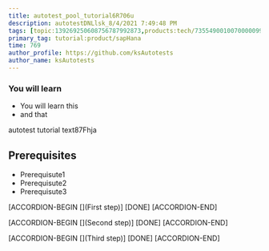 ```yaml
---
title: autotest_pool_tutorial6R706u
description: autotestDNLlsk_8/4/2021 7:49:48 PM
tags: [topic:139269250608756787992873,products:tech/73554900100700000996,tutorial:experience/advanced]
primary_tag: tutorial:product/sapHana
time: 769
author_profile: https://github.com/ksAutotests
author_name: ksAutotests
---
```

### You will learn
- You will learn this
- and that

autotest tutorial text87Fhja

## Prerequisites
- Prerequisute1
- Prerequisute2
- Prerequisute3

[ACCORDION-BEGIN [](First step)]
[DONE]
[ACCORDION-END]

[ACCORDION-BEGIN [](Second step)]
[DONE]
[ACCORDION-END]

[ACCORDION-BEGIN [](Third step)]
[DONE]
[ACCORDION-END]

